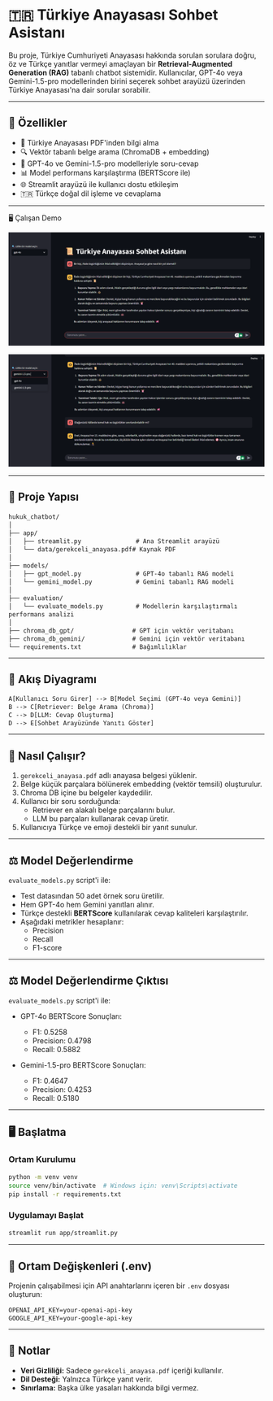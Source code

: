 # 🇹🇷 Türkiye Anayasası Sohbet Asistanı

Bu proje, Türkiye Cumhuriyeti Anayasası hakkında sorulan sorulara doğru, öz ve Türkçe yanıtlar vermeyi amaçlayan bir **Retrieval-Augmented Generation (RAG)** tabanlı chatbot sistemidir. Kullanıcılar, GPT-4o veya Gemini-1.5-pro modellerinden birini seçerek sohbet arayüzü üzerinden Türkiye Anayasası'na dair sorular sorabilir.

---

## 🔧 Özellikler

- 📄 Türkiye Anayasası PDF'inden bilgi alma
- 🔍 Vektör tabanlı belge arama (ChromaDB + embedding)
- 💬 GPT-4o ve Gemini-1.5-pro modelleriyle soru-cevap
- 📊 Model performans karşılaştırma (BERTScore ile)
- 🌐 Streamlit arayüzü ile kullanıcı dostu etkileşim
- 🇹🇷 Türkçe doğal dil işleme ve cevaplama

---

🖥️ Çalışan Demo 

![image](app/data/Screenshot1.png)



![image](app/data/Screenshot2.png)

---
## 📁 Proje Yapısı

```
hukuk_chatbot/
│
├── app/
│   ├── streamlit.py               # Ana Streamlit arayüzü
│   └── data/gerekceli_anayasa.pdf# Kaynak PDF
│
├── models/
│   ├── gpt_model.py               # GPT-4o tabanlı RAG modeli
│   └── gemini_model.py            # Gemini tabanlı RAG modeli
│
├── evaluation/
│   └── evaluate_models.py         # Modellerin karşılaştırmalı performans analizi
│
├── chroma_db_gpt/                # GPT için vektör veritabanı
├── chroma_db_gemini/             # Gemini için vektör veritabanı
└── requirements.txt              # Bağımlılıklar
```

---

## 🔄 Akış Diyagramı

```
A[Kullanıcı Soru Girer] --> B[Model Seçimi (GPT-4o veya Gemini)]
B --> C[Retriever: Belge Arama (Chroma)]
C --> D[LLM: Cevap Oluşturma]
D --> E[Sohbet Arayüzünde Yanıtı Göster]
```

---

## 🧠 Nasıl Çalışır?

1. `gerekceli_anayasa.pdf` adlı anayasa belgesi yüklenir.
2. Belge küçük parçalara bölünerek embedding (vektör temsili) oluşturulur.
3. Chroma DB içine bu belgeler kaydedilir.
4. Kullanıcı bir soru sorduğunda:
   - Retriever en alakalı belge parçalarını bulur.
   - LLM bu parçaları kullanarak cevap üretir.
5. Kullanıcıya Türkçe ve emoji destekli bir yanıt sunulur.

---

## ⚖️ Model Değerlendirme

`evaluate_models.py` script'i ile:

- Test datasından 50 adet örnek soru üretilir.
- Hem GPT-4o hem Gemini yanıtları alınır.
- Türkçe destekli **BERTScore** kullanılarak cevap kaliteleri karşılaştırılır.
- Aşağıdaki metrikler hesaplanır:
  - Precision
  - Recall
  - F1-score

---

## ⚖️ Model Değerlendirme Çıktısı

`evaluate_models.py` script'i ile:
- GPT-4o BERTScore Sonuçları:
    - F1: 0.5258
    - Precision: 0.4798
    - Recall: 0.5882


- Gemini-1.5-pro BERTScore Sonuçları:
   - F1: 0.4647
   - Precision: 0.4253
   - Recall: 0.5180

---

## 🖥️ Başlatma

### Ortam Kurulumu

```bash
python -m venv venv
source venv/bin/activate  # Windows için: venv\Scripts\activate
pip install -r requirements.txt
```

### Uygulamayı Başlat

```bash
streamlit run app/streamlit.py
```

---

## 🔐 Ortam Değişkenleri (.env)

Projenin çalışabilmesi için API anahtarlarını içeren bir `.env` dosyası oluşturun:

```
OPENAI_API_KEY=your-openai-api-key
GOOGLE_API_KEY=your-google-api-key
```

---

## 📌 Notlar

- **Veri Gizliliği:** Sadece `gerekceli_anayasa.pdf` içeriği kullanılır.
- **Dil Desteği:** Yalnızca Türkçe yanıt verir.
- **Sınırlama:** Başka ülke yasaları hakkında bilgi vermez.
